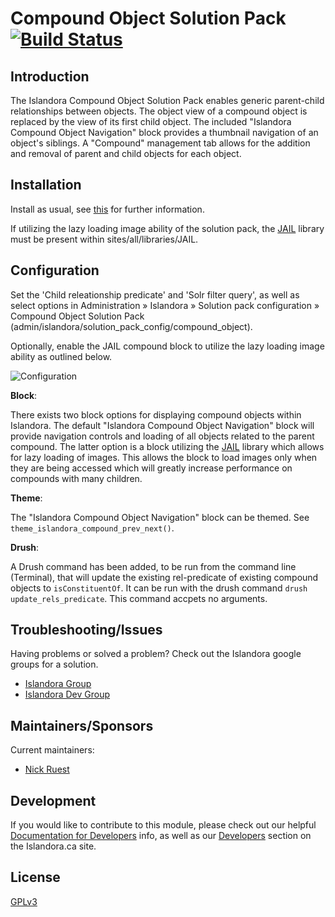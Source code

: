 # Compound Object Solution Pack [![Build Status](https://travis-ci.org/Islandora/islandora_solution_pack_compound.png?branch=7.x)](https://travis-ci.org/Islandora/islandora_solution_pack_compound)

## Introduction

The Islandora Compound Object Solution Pack enables generic parent-child relationships between objects. The object view of a compound object is replaced by the view of its first child object. The included "Islandora Compound Object Navigation" block provides a thumbnail navigation of an object's siblings. A "Compound" management tab allows for the addition and removal of parent and child objects for each object.


## Installation

Install as usual, see [this](https://drupal.org/documentation/install/modules-themes/modules-7) for further information.

If utilizing the lazy loading image ability of the solution pack, the [JAIL](https://github.com/sebarmeli/JAIL)
library must be present within sites/all/libraries/JAIL.

## Configuration

Set the 'Child releationship predicate' and 'Solr filter query', as well as select options in Administration » Islandora » Solution pack configuration » Compound Object Solution Pack (admin/islandora/solution_pack_config/compound_object).

Optionally, enable the JAIL compound block to utilize the lazy loading image
ability as outlined below.

![Configuration](https://camo.githubusercontent.com/6862e3106b3ec20c7ad08ec8334f521a569e8bff/687474703a2f2f692e696d6775722e636f6d2f6758394b48754d2e706e67)

**Block**:

There exists two block options for displaying compound objects within Islandora.
The default "Islandora Compound Object Navigation" block will provide navigation
controls and loading of all objects related to the parent compound. The latter
option is a block utilizing the [JAIL](https://github.com/sebarmeli/JAIL)
library which allows for lazy loading of images. This allows the block to load
images only when they are being accessed which will greatly increase performance
on compounds with many children.

**Theme**:

The "Islandora Compound Object Navigation" block can be themed. See `theme_islandora_compound_prev_next()`.

**Drush**:

A Drush command has been added, to be run from the command line (Terminal), that will update the existing rel-predicate of existing compound objects to `isConstituentOf`. It can be run with the drush command `drush update_rels_predicate`. This command accpets no arguments.

## Troubleshooting/Issues

Having problems or solved a problem? Check out the Islandora google groups for a solution.

* [Islandora Group](https://groups.google.com/forum/?hl=en&fromgroups#!forum/islandora)
* [Islandora Dev Group](https://groups.google.com/forum/?hl=en&fromgroups#!forum/islandora-dev)

## Maintainers/Sponsors
Current maintainers:

* [Nick Ruest](https://github.com/ruebot)

## Development

If you would like to contribute to this module, please check out our helpful [Documentation for Developers](https://github.com/Islandora/islandora/wiki#wiki-documentation-for-developers) info, as well as our [Developers](http://islandora.ca/developers) section on the Islandora.ca site.

## License

[GPLv3](http://www.gnu.org/licenses/gpl-3.0.txt)
